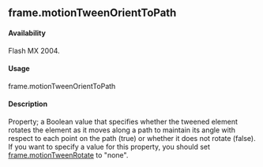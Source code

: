 ## frame.motionTweenOrientToPath

#### Availability

Flash MX 2004.

#### Usage

frame.motionTweenOrientToPath

#### Description

Property; a Boolean value that specifies whether the tweened element rotates the element as it moves along a path to maintain its angle with respect to each point on the path (true) or whether it does not rotate (false).
If you want to specify a value for this property, you should set [frame.motionTweenRotate](#!AdobeDocs/developers-animatesdk-docs/master/Frame_object/frame17.md) to "none".

<span id="frame.motionTweenRotate" class="anchor"></span>

